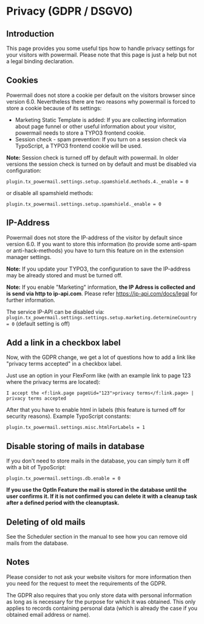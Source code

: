 # Privacy (GDPR / DSGVO)

## Introduction

This page provides you some useful tips how to handle privacy settings for your visitors with powermail. Please note
that this page is just a help but not a legal binding declaration.

## Cookies

Powermail does not store a cookie per default on the visitors browser since version 6.0.
Nevertheless there are two reasons why powermail is forced to store a cookie because of its settings:

* Marketing Static Template is added: If you are collecting information about page funnel or other useful information about your visitor, powermail needs to store a TYPO3 frontend cookie.
* Session check - spam prevention: If you turn on a session check via TypoScript, a TYPO3 frontend cookie will be used.

**Note:** Session check is turned off by default with powermail. In older versions the session check is turned on by
default and must be disabled via configuration:

`plugin.tx_powermail.settings.setup.spamshield.methods.4._enable = 0`

or disable all spamshield methods:

`plugin.tx_powermail.settings.setup.spamshield._enable = 0`

## IP-Address

Powermail does not store the IP-address of the visitor by default since version 6.0. If you want to store this information
(to provide some anti-spam or anti-hack-methods) you have to turn this feature on in the extension manager settings.

**Note:** If you update your TYPO3, the configuration to save the IP-address may be already stored and must be turned off.

**Note:** If you enable "Marketing" information, **the IP Adress is collected and is send via http to ip-api.com**. Please refer https://ip-api.com/docs/legal for further information.

The service IP-API can be disabled via:
`plugin.tx_powermail.settings.settings.setup.marketing.determineCountry = 0` (default setting is off)

## Add a link in a checkbox label

Now, with the GDPR change, we get a lot of questions how to add a link like "privacy terms accepted" in a checkbox
label.

Just use an option in your FlexForm like (with an example link to page 123 where the privacy terms are located):

`I accept the <f:link.page pageUid="123">privacy terms</f:link.page> | privacy terms accepted`

After that you have to enable html in labels (this feature is turned off for security reasons). Example TypoScript
constants:

`plugin.tx_powermail.settings.misc.htmlForLabels = 1`

## Disable storing of mails in database

If you don't need to store mails in the database, you can simply turn it off with a bit of TypoScript:

`plugin.tx_powermail.settings.db.enable = 0`

**If you use the OptIn Feature the mail is stored in the database until the user confirms it. If it is not confirmed you can delete it with a cleanup task after a defined period with the cleanuptask.**

## Deleting of old mails

See the Scheduler section in the manual to see how you can remove old mails from the database.

## Notes

Please consider to not ask your website visitors for more information then you need for the request to meet
the requirements of the GDPR.

The GDPR also requires that you only store data with personal information as long as is necessary for the
purpose for which it was obtained. This only applies to records containing personal data (which is already
the case if you obtained email address or name).

